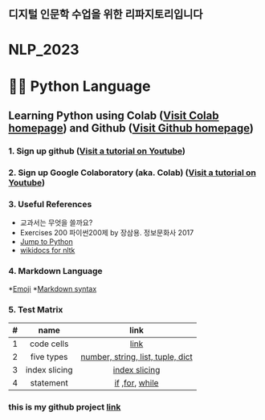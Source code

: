 디지털 인문학 수업을 위한 리파지토리입니다
----

# NLP_2023

# 🐹🍦 **Python Language**

## **Learning Python** using **Colab** ([Visit Colab homepage](https://colab.research.google.com/?utm_source=scs-index)) and **Github** ([Visit Github homepage](https://github.com/))

### **1. Sign up github** ([Visit a tutorial on Youtube](https://www.youtube.com/watch?v=c-NikCpec7U))
### **2. Sign up Google Colaboratory** (aka. Colab) ([Visit a tutorial on Youtube](https://www.youtube.com/watch?v=2X_EU18OeYM))

### **3. Useful References**
- 교과서는 무엇을 쓸까요?
- Exercises 200 파이썬200제 by 장삼용. 정보문화사 2017
- [Jump to Python](https://wikidocs.net/book/1)
- [wikidocs for nltk](https://wikidocs.net/21667)

### **4. Markdown Language**
*[Emoji](https://gist.github.com/rxaviers/7360908)
*[Markdown syntax](https://www.markdownguide.org/basic-syntax/)

### **5. Test Matrix**

| # | name | link |
|:--:|:--:|:--:|
| 1 | code cells| [link](https://github.com/LemonVein/NLP_2023/blob/main/1_CodeCells_Basic.ipynb) |
| 2 | five types | [number, string, list, tuple, dict](https://github.com/LemonVein/NLP_2023/blob/main/CodeCells_Basic__ipynb의_사본.ipynb) |
| 3 | index slicing | [index slicing](https://github.com/LemonVein/NLP_2023/blob/main/3_Indexing_Slicing.ipynb) |
| 4 | statement | [if]() ,[for](https://github.com/LemonVein/NLP_2023/blob/main/4_2_ForStatement.ipynb), [while](https://github.com/LemonVein/NLP_2023/blob/main/4_4_WhileStatementwContinueBreak.ipynb) |

### **this is my github project [link](https://github.com/LemonVein/NLP_2023)**

